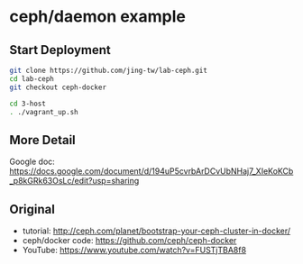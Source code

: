 # ceph/daemon example
## Start Deployment
```bash
git clone https://github.com/jing-tw/lab-ceph.git
cd lab-ceph
git checkout ceph-docker

cd 3-host
. ./vagrant_up.sh
```

## More Detail
Google doc: 
https://docs.google.com/document/d/194uP5cvrbArDCvUbNHaj7_XIeKoKCb_p8kGRk63OsLc/edit?usp=sharing

## Original
- tutorial: http://ceph.com/planet/bootstrap-your-ceph-cluster-in-docker/
- ceph/docker code: https://github.com/ceph/ceph-docker
- YouTube: https://www.youtube.com/watch?v=FUSTjTBA8f8

